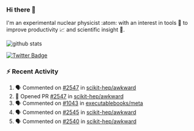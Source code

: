 ### Hi there 👋 

I'm an experimental nuclear physicist :atom: with an interest in tools :wrench: to improve productivity :chart_with_upwards_trend: and scientific insight :telescope:.

![github stats](https://github-readme-stats.vercel.app/api?username=agoose77&show_icons=true&hide_rank=true&hide_title=true&bg_color=30,e76445,904e95&text_color=efe3ec&icon_color=efe3ec)
<!--
**agoose77/agoose77** is a ✨ _special_ ✨ repository because its `README.md` (this file) appears on your GitHub profile.

Here are some ideas to get you started:

- 🔭 I’m currently working on ...
- 🌱 I’m currently learning ...
- 👯 I’m looking to collaborate on ...
- 🤔 I’m looking for help with ...
- 💬 Ask me about ...
- 📫 How to reach me: ...
- 😄 Pronouns: ...
- ⚡ Fun fact: ...
-->

[![Twitter Badge](https://img.shields.io/twitter/follow/agoose77?style=flat-square&logo=Twitter&logoColor=white&color=cornflowerblue)](https://twitter.com/agoose77)

### :zap: Recent Activity

<!--START_SECTION:activity-->
1. 🗣 Commented on [#2547](https://github.com/scikit-hep/awkward/issues/2547) in [scikit-hep/awkward](https://github.com/scikit-hep/awkward)
2. 💪 Opened PR [#2547](https://github.com/scikit-hep/awkward/pull/2547) in [scikit-hep/awkward](https://github.com/scikit-hep/awkward)
3. 🗣 Commented on [#1043](https://github.com/executablebooks/meta/issues/1043) in [executablebooks/meta](https://github.com/executablebooks/meta)
4. 🗣 Commented on [#2545](https://github.com/scikit-hep/awkward/issues/2545) in [scikit-hep/awkward](https://github.com/scikit-hep/awkward)
5. 🗣 Commented on [#2540](https://github.com/scikit-hep/awkward/issues/2540) in [scikit-hep/awkward](https://github.com/scikit-hep/awkward)
<!--END_SECTION:activity-->
